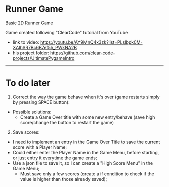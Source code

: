 # Runner Game
 Basic 2D Runner Game

Game created following "ClearCode" tutorial from YouTube

- link to video: https://youtu.be/AY9MnQ4x3zk?list=PLsIbpk0M-XAlhSR7Bc6B7ef5h_PWkNA2B
- his project folder: https://github.com/clear-code-projects/UltimatePygameIntro

-----------------------

# To do later

1. Correct the way the game behave when it's over (game restarts simply by pressing SPACE button):
- Possible solutions:
    * Create a Game Over title with some new entry/behave (save high score/change the button to restart the game)

2. Save scores:
- I need to implement an entry in the Game Over Title to save the current score with a Player Name;
- Could either enter the Player Name in the Game Menu, before starting, or just entry it everytime the game ends;
- Use a json file to save it, so I can create a "High Score Menu" in the Game Menu;
    * Must save only a few scores (create a if condition to check if the value is higher than those already saved);